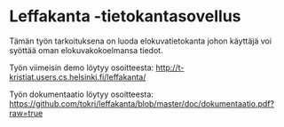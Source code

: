 Leffakanta -tietokantasovellus
==============================

Tämän työn tarkoituksena on luoda elokuvatietokanta johon käyttäjä voi syöttää oman elokuvakokoelmansa tiedot.

Työn viimeisin demo löytyy osoitteesta:
http://t-kristiat.users.cs.helsinki.fi/leffakanta/

Työn dokumentaatio löytyy osoitteesta:
https://github.com/tokri/leffakanta/blob/master/doc/dokumentaatio.pdf?raw=true
